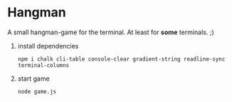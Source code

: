 # Hangman
A small hangman-game for the terminal. At least for **some** terminals. ;)

1. install dependencies

    ```npm i chalk cli-table console-clear gradient-string readline-sync terminal-columns```

2. start game

    ```node game.js ```


